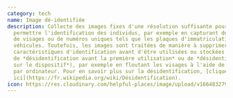 ```yaml
---
category: tech
name: Image dé-identifiée
description: Collecte des images fixes d'une résolution suffisante pour
  permettre l'identification des individus, par exemple en capturant des images
  de visages ou de numéros uniques tels que les plaques d'immatriculation des
  véhicules. Toutefois, les images sont traitées de manière à supprimer les
  caractéristiques d'identification avant d'être utilisées ou stockées (on parle
  de *désidentification avant la première utilisation* ou de *désidentification
  sur le dispositif*), par exemple en floutant les visages à l'aide de la vision
  par ordinateur. Pour en savoir plus sur la désidentification, [cliquez
  ici](https://fr.wikipedia.org/wiki/Désidentification).
icon: https://res.cloudinary.com/helpful-places/image/upload/v1664832798/dtpr-icons/tech/blue/image_ashhv9.svg
---
```

